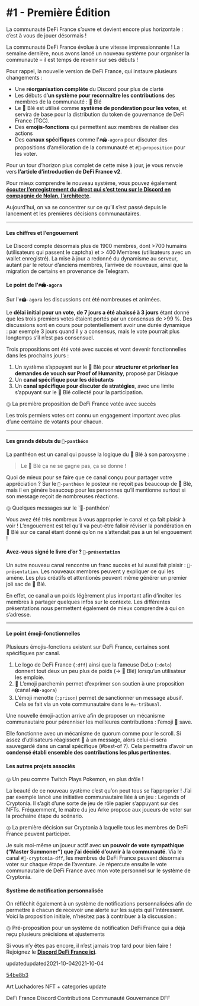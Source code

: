 # #1 - Première Édition

La communauté DeFi France s’ouvre et devient encore plus horizontale : c’est à vous de jouer désormais !

La communauté DeFi France évolue à une vitesse impressionnante ! La semaine dernière, nous avons lancé un nouveau système pour organiser la communauté – il est temps de revenir sur ses débuts !

Pour rappel, la nouvelle version de DeFi France, qui instaure plusieurs changements :

* Une **réorganisation complète** du Discord pour plus de clarté
* Les débuts d’**un système pour reconnaître les contributions** des membres de la communauté : 🌾 Blé
* Le 🌾 Blé est utilisé comme **système de pondération pour les votes**, et servira de base pour la distribution du token de gouvernance de DeFi France (TGC).
* Des **emojis-fonctions** qui permettent aux membres de réaliser des actions
* Des **canaux spécifiques** comme l'`#🏟-agora` pour discuter des propositions d’amélioration de la communauté et `#📜-proposition` pour les voter.

Pour un tour d’horizon plus complet de cette mise à jour, je vous renvoie vers **l’article d’introduction de DeFi France v2**.

Pour mieux comprendre le nouveau système, vous pouvez également [**écouter l’enregistrement du direct qui s’est tenu sur le Discord en compagnie de Nolan, l’architecte**](https://www.youtube.com/watch?v=fMpYQYXBrfA).

Aujourd’hui, on va se concentrer sur ce qu’il s’est passé depuis le lancement et les premières décisions communautaires.

***

#### Les chiffres et l’engouement <a href="les-chiffres-et-lengouement" id="les-chiffres-et-lengouement"></a>

Le Discord compte désormais plus de 1900 membres, dont >700 humains (utilisateurs qui passent le captcha) et > 400 Membres (utilisateurs avec un wallet enregistré). La mise à jour a redonné du dynamisme au serveur, autant par le retour d’anciens membres, l’arrivée de nouveaux, ainsi que la migration de certains en provenance de Telegram.

#### Le point de l'`#🏟-agora` <a href="le-point-de-l-agora" id="le-point-de-l-agora"></a>

Sur l'`#🏟-agora` les discussions ont été nombreuses et animées.

Le **délai initial pour un vote, de 7 jours a été abaissé à 3 jours** étant donné que les trois premiers votes étaient portés par un consensus de >99 %. Des discussions sont en cours pour potentiellement avoir une durée dynamique : par exemple 3 jours quand il y a consensus, mais le vote pourrait plus longtemps s’il n’est pas consensuel.

Trois propositions ont été voté avec succès et vont devenir fonctionnelles dans les prochains jours :

1. Un système s’appuyant sur le 🌾 Blé pour **structurer et prioriser les demandes de vouch sur Proof of Humanity**, proposé par Disiaque
2. Un **canal spécifique pour les débutants**
3. Un **canal spécifique pour discuter de stratégies**, avec une limite s’appuyant sur le 🌾 Blé collecté pour la participation.

◎ La première proposition de DeFi France votée avec succès

Les trois permiers votes ont connu un engagement important avec plus d’une centaine de votants pour chacun.

***

#### Les grands débuts du `🏅-panthéon` <a href="les-grands-debuts-du-pantheon" id="les-grands-debuts-du-pantheon"></a>

La panthéon est un canal qui pousse la logique du 🌾 Blé à son paroxysme :

> Le 🌾 Blé ça ne se gagne pas, ça se donne !

Quoi de mieux pour se faire que ce canal conçu pour partager votre appréciation ? Sur le `🏅-panthéon` le posteur ne reçoit pas beaucoup de 🌾 Blé, mais il en génère beaucoup pour les personnes qu’il mentionne surtout si son message reçoit de nombreuses réactions.

◎ Quelques messages sur le \`🏅-panthéon\`

Vous avez été très nombreux à vous approprier le canal et ça fait plaisir à voir ! L’engouement est tel qu’il va peut-être falloir réviser la pondération en 🌾 Blé sur ce canal étant donné qu’on ne s’attendait pas à un tel engouement !

#### Avez-vous signé le livre d’or ? `🙍-présentation` <a href="avez-vous-signe-le-livre-dor-presentation" id="avez-vous-signe-le-livre-dor-presentation"></a>

Un autre nouveau canal rencontre un franc succès et lui aussi fait plaisir : `🙍-présentation`. Les nouveaux membres peuvent y expliquer ce qui les amène. Les plus créatifs et attentionés peuvent même générer un premier joli sac de 🌾 Blé.

En effet, ce canal a un poids légèrement plus important afin d’inciter les membres à partager quelques infos sur le contexte. Les différentes présentations nous permettent également de mieux comprendre à qui on s’adresse.

***

#### Le point émoji-fonctionnelles <a href="le-point-emoji-fonctionnelles" id="le-point-emoji-fonctionnelles"></a>

Plusieurs émojis-fonctions existent sur DeFi France, certaines sont spécifiques par canal.

1. Le logo de DeFi France (`:dff`) ainsi que la fameuse DeLo (`:delo`) donnent tout deux un peu plus de poids (→ 🌾 Blé) lorsqu’un utilisateur les emploie.
2. 📜 L’emoji parchemin permet d’exprimer son soutien à une proposition (canal `#🏟-agora`)
3. L’émoji menotte (`:prison`) permet de sanctionner un message abusif. Cela se fait via un vote communautaire dans le `#⚖-tribunal`.

Une nouvelle émoji-action arrive afin de proposer un mécanisme communautaire pour pérenniser les meilleures contributions : l’emoji 💾 save.

Elle fonctionne avec un mécanisme de quorum comme pour le scroll. Si assez d’utilisateurs réagissent 💾 à un message, alors celui-ci sera sauvegardé dans un canal spécifique (#best-of ?). Cela permettra d’avoir un **condensé établi ensemble des contributions les plus pertinentes**.

#### Les autres projets associés <a href="les-autres-projets-associes" id="les-autres-projets-associes"></a>

◎ Un peu comme Twitch Plays Pokemon, en plus drôle !

La beauté de ce nouveau système c’est qu’on peut tous se l’approprier ! J’ai par exemple lancé une initiative communautaire liée à un jeu : Legends of Cryptonia. Il s’agit d’une sorte de jeu de rôle papier s’appuyant sur des NFTs. Fréquemment, le maitre du jeu Arke propose aux joueurs de voter sur la prochaine étape du scénario.

◎ La première décision sur Cryptonia à laquelle tous les membres de DeFi France peuvent participer.

Je suis moi-même un joueur actif avec **un pouvoir de vote sympathique (“Master Summoner”) que j’ai décidé d’ouvrir à la communauté**. Via le canal `#🎲-cryptonia-dff`, les membres de DeFi France peuvent désormais voter sur chaque étape de l’aventure. Je répercute ensuite le vote communautaire de DeFi France avec mon vote personnel sur le système de Cryptonia.

#### Système de notification personnalisée <a href="systeme-de-notification-personnalisee" id="systeme-de-notification-personnalisee"></a>

On réfléchit également à un système de notifications personnalisées afin de permettre à chacun de recevoir une alerte sur les sujets qui l’intéressent. Voici la proposition initiale, n’hésitez pas à contribuer à la discussion :

◎ Pré-proposition pour un système de notification DeFi France qui a déjà reçu plusieurs précisions et ajustements

Si vous n’y êtes pas encore, il n’est jamais trop tard pour bien faire ! Rejoignez le [**Discord DeFi France ici**](https://discord.gg/3bWZcK2).

updatedupdated2021-10-042021-10-04

[54be8b3](https://github.com/TokenBrice/blog/commit/54be8b330118a5aac0a4fd5ed752ff3ff720d6df)

Art Luchadores NFT + categories update

DeFi France Discord Contributions Communauté Gouvernance DFF
